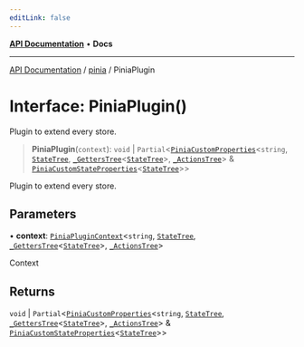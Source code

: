 ```yaml
---
editLink: false
---
```


[**API Documentation**](../../index.md) • **Docs**

***

[API Documentation](../../index.md) / [pinia](../index.md) / PiniaPlugin

# Interface: PiniaPlugin()

Plugin to extend every store.

> **PiniaPlugin**(`context`): `void` \| `Partial`\<[`PiniaCustomProperties`](PiniaCustomProperties.md)\<`string`, [`StateTree`](../type-aliases/StateTree.md), [`_GettersTree`](../type-aliases/GettersTree.md)\<[`StateTree`](../type-aliases/StateTree.md)\>, [`_ActionsTree`](../type-aliases/ActionsTree.md)\> & [`PiniaCustomStateProperties`](PiniaCustomStateProperties.md)\<[`StateTree`](../type-aliases/StateTree.md)\>\>

Plugin to extend every store.

## Parameters

• **context**: [`PiniaPluginContext`](PiniaPluginContext.md)\<`string`, [`StateTree`](../type-aliases/StateTree.md), [`_GettersTree`](../type-aliases/GettersTree.md)\<[`StateTree`](../type-aliases/StateTree.md)\>, [`_ActionsTree`](../type-aliases/ActionsTree.md)\>

Context

## Returns

`void` \| `Partial`\<[`PiniaCustomProperties`](PiniaCustomProperties.md)\<`string`, [`StateTree`](../type-aliases/StateTree.md), [`_GettersTree`](../type-aliases/GettersTree.md)\<[`StateTree`](../type-aliases/StateTree.md)\>, [`_ActionsTree`](../type-aliases/ActionsTree.md)\> & [`PiniaCustomStateProperties`](PiniaCustomStateProperties.md)\<[`StateTree`](../type-aliases/StateTree.md)\>\>
